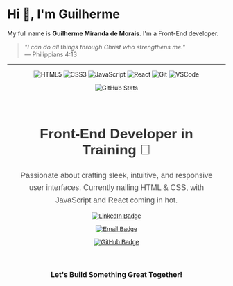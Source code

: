 # Hi 👋, I'm Guilherme

My full name is **Guilherme Miranda de Morais**. I'm a Front-End developer.

> *"I can do all things through Christ who strengthens me."*  
> — Philippians 4:13

---
<div align="center">

![HTML5](https://img.shields.io/badge/-HTML5-E34F26?style=flat&logo=html5&logoColor=white)
![CSS3](https://img.shields.io/badge/-CSS3-1572B6?style=flat&logo=css3&logoColor=white)
![JavaScript](https://img.shields.io/badge/-JavaScript-F7DF1E?style=flat&logo=javascript&logoColor=black)
![React](https://img.shields.io/badge/-React-61DAFB?style=flat&logo=react&logoColor=black)
![Git](https://img.shields.io/badge/-Git-F1502F?style=flat&logo=git&logoColor=white)
![VSCode](https://img.shields.io/badge/-VSCode-0078D4?style=flat&logo=visualstudiocode&logoColor=white)

![GitHub Stats](https://github-readme-stats.vercel.app/api?username=gmm-code&show_icons=true&theme=radical)

</div>


<div style="text-align: center; padding: 20px; font-family: Arial, sans-serif;">
  <h2 style="font-size: 2rem; color: #333;">Front-End Developer in Training 🚀</h2>
  <p style="font-size: 1.1rem; color: #555; max-width: 600px; margin: 0 auto; line-height: 1.6;">
    Passionate about crafting sleek, intuitive, and responsive user interfaces. Currently nailing HTML & CSS, with JavaScript and React coming in hot.
  </p>
  
  <div>
    <p><a href="https://www.linkedin.com/in/guilherme-miranda-de-morais/" target="_blank">
      <img src="https://img.shields.io/badge/LinkedIn-Guilherme M.-blue?style=flat&logo=linkedin" alt="LinkedIn Badge"/>
    </a></p>
    <p><a href="mailto:gmm.works@proton.me">
      <img src="https://img.shields.io/badge/Email-gmm.works%40proton.me-blue?style=flat&logo=protonmail" alt="Email Badge"/>
    </a></p>
    <p><a href="https://github.com/gmm-code">
      <img src="https://img.shields.io/badge/GitHub-gmm--code-darkgray?style=flat&logo=github" alt="GitHub Badge"/>
    </a></p>
  </div>
</div>
<div align="center">
  <h3>Let's Build Something Great Together!</h3>
</div>
